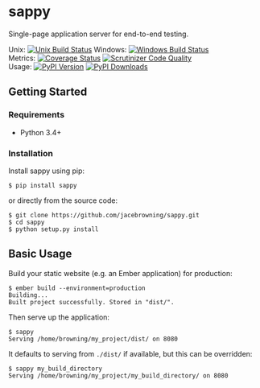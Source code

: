 # sappy

Single-page application server for end-to-end testing.

Unix: [![Unix Build Status](http://img.shields.io/travis/jacebrowning/sappy/develop.svg)](https://travis-ci.org/jacebrowning/sappy) Windows: [![Windows Build Status](https://img.shields.io/appveyor/ci/jacebrowning/sappy/develop.svg)](https://ci.appveyor.com/project/jacebrowning/sappy)<br>Metrics: [![Coverage Status](http://img.shields.io/coveralls/jacebrowning/sappy/develop.svg)](https://coveralls.io/r/jacebrowning/sappy) [![Scrutinizer Code Quality](http://img.shields.io/scrutinizer/g/jacebrowning/sappy.svg)](https://scrutinizer-ci.com/g/jacebrowning/sappy/?branch=develop)<br>Usage: [![PyPI Version](http://img.shields.io/pypi/v/sappy.svg)](https://pypi.python.org/pypi/sappy) [![PyPI Downloads](http://img.shields.io/pypi/dm/sappy.svg)](https://pypi.python.org/pypi/sappy)

## Getting Started

### Requirements

* Python 3.4+

### Installation

Install sappy using pip:

```
$ pip install sappy
```

or directly from the source code:

```
$ git clone https://github.com/jacebrowning/sappy.git
$ cd sappy
$ python setup.py install
```

## Basic Usage

Build your static website (e.g. an Ember application) for production:

```
$ ember build --environment=production
Building...
Built project successfully. Stored in "dist/".
```

Then serve up the application:

```
$ sappy
Serving /home/browning/my_project/dist/ on 8080
```

It defaults to serving from `./dist/` if available, but this can be overridden:

```
$ sappy my_build_directory
Serving /home/browning/my_project/my_build_directory/ on 8080
```
